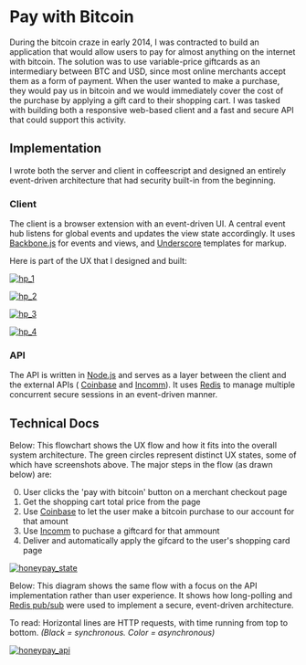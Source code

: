 # Pay with Bitcoin

During the bitcoin craze in early 2014, I was contracted to build an application that would allow users to pay for almost anything on the internet with bitcoin. The solution was to use variable-price giftcards as an intermediary between BTC and USD, since most online merchants accept them as a form of payment. When the user wanted to make a purchase, they would pay us in bitcoin and we would immediately cover the cost of the purchase by applying a gift card to their shopping cart. I was tasked with building both a responsive web-based client and a fast and secure API that could support this activity.

## Implementation

I wrote both the server and client in coffeescript and designed an entirely event-driven architecture that had security built-in from the beginning. 

### Client

The client is a browser extension with an event-driven UI. A central event hub listens for global events and updates the view state accordingly. It uses [Backbone.js][backbone-link] for events and views, and [Underscore][underscore-link] templates for markup. 

Here is part of the UX that I designed and built:

<p class="pwb-screens">

[![hp_1](/images/honeypay_1.png)](/images/honeypay_1.png)

[![hp_2](/images/honeypay_2.png)](/images/honeypay_2.png)

[![hp_3](/images/honeypay_3.png)](/images/honeypay_3.png)

[![hp_4](/images/honeypay_4.png)](/images/honeypay_4.png)

</p>


### API

The API is written in [Node.js][node-link] and serves as a layer between the client and the external APIs ( [Coinbase][coinbase-link] and [Incomm][incomm-link]). It uses [Redis][redis-link] to manage multiple concurrent secure sessions in an event-driven manner.

## Technical Docs

Below: This flowchart shows the UX flow and how it fits into the overall system architecture. The green circles represent distinct UX states, some of which have screenshots above. The major steps in the flow (as drawn below) are:

0. User clicks the 'pay with bitcoin' button on a merchant checkout page
1. Get the shopping cart total price from the page
3. Use [Coinbase][coinbase-link] to let the user make a bitcoin purchase to our account for that amount
4. Use [Incomm][incomm-link] to puchase a giftcard for that ammount
5. Deliver and automatically apply the gifcard to the user's shopping card page

[![honeypay_state](/images/honeypay_state_sm.png)](/images/honeypay_state_lg.png)

Below: This diagram shows the same flow with a focus on the API implementation rather than user experience. It shows how long-polling and [Redis pub/sub][redis-link] were used to implement a secure, event-driven architecture. 

To read: Horizontal lines are HTTP requests, with time running from top to bottom. 
*(Black = synchronous. Color = asynchronous)*

[![honeypay_api](/images/honeypay_api_sm.png)](/images/honeypay_api_lg.png)


[node-link]: https://nodejs.org/
[underscore-link]: http://underscorejs.org/
[backbone-link]: http://backbonejs.org/
[redis-link]: http://redis.io/topics/pubsub
[coinbase-link]: https://www.coinbase.com/
[incomm-link]: http://www.incomm.com/Pages/default.aspx